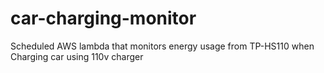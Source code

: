 # car-charging-monitor
Scheduled AWS lambda that monitors energy usage from TP-HS110 when Charging car using 110v charger
